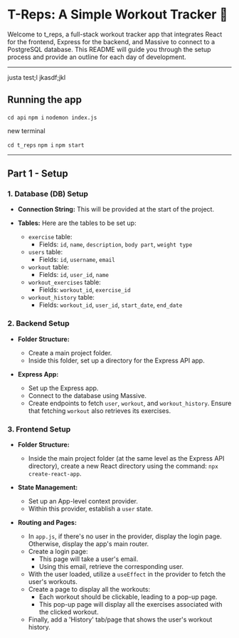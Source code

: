 # T-Reps: A Simple Workout Tracker 🦖

Welcome to t_reps, a full-stack workout tracker app that integrates React for the frontend, Express for the backend, and Massive to connect to a PostgreSQL database. This README will guide you through the setup process and provide an outline for each day of development.

---

justa  test;l jkasdf;jkl 

## Running the app

`cd api`
`npm i`
`nodemon index.js`

new terminal

`cd t_reps`
`npm i`
`npm start`

---

## Part 1 - Setup

### 1. Database (DB) Setup

- **Connection String:** This will be provided at the start of the project.

- **Tables:** Here are the tables to be set up:
  - `exercise` table:
    - Fields: `id`, `name`, `description`, `body part`, `weight type`
  - `users` table:
    - Fields: `id`, `username`, `email`
  - `workout` table:
    - Fields: `id`, `user_id`, `name`
  - `workout_exercises` table:
    - Fields: `workout_id`, `exercise_id`
  - `workout_history` table:
    - Fields: `workout_id`, `user_id`, `start_date`, `end_date`

### 2. Backend Setup

- **Folder Structure:**
  - Create a main project folder.
  - Inside this folder, set up a directory for the Express API app.

- **Express App:**
  - Set up the Express app.
  - Connect to the database using Massive.
  - Create endpoints to fetch `user`, `workout`, and `workout_history`. Ensure that fetching `workout` also retrieves its exercises.

### 3. Frontend Setup

- **Folder Structure:**
  - Inside the main project folder (at the same level as the Express API directory), create a new React directory using the command: `npx create-react-app`.

- **State Management:**
  - Set up an App-level context provider.
  - Within this provider, establish a `user` state.

- **Routing and Pages:**
  - In `app.js`, if there's no user in the provider, display the login page. Otherwise, display the app's main router.
  - Create a login page:
    - This page will take a user's email.
    - Using this email, retrieve the corresponding user.
  - With the user loaded, utilize a `useEffect` in the provider to fetch the user's workouts.
  - Create a page to display all the workouts:
    - Each workout should be clickable, leading to a pop-up page.
    - This pop-up page will display all the exercises associated with the clicked workout.
  - Finally, add a 'History' tab/page that shows the user's workout history.
